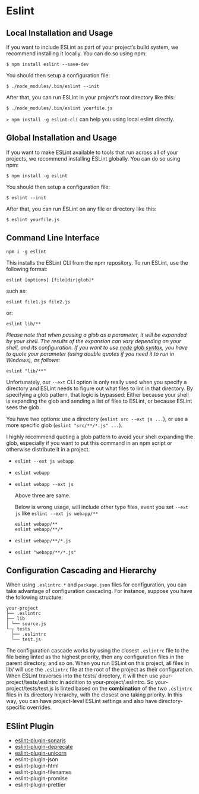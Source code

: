 # Eslint

## Local Installation and Usage

If you want to include ESLint as part of your project’s build system, we recommend installing it locally. You can do so using npm:

`$ npm install eslint --save-dev`

You should then setup a configuration file:

`$ ./node_modules/.bin/eslint --init`

After that, you can run ESLint in your project’s root directory like this:

`$ ./node_modules/.bin/eslint yourfile.js`

`> npm install -g eslint-cli` can help you using local eslint directly.

## Global Installation and Usage

If you want to make ESLint available to tools that run across all of your projects, we recommend installing ESLint globally. You can do so using npm:

`$ npm install -g eslint`

You should then setup a configuration file:

`$ eslint --init`

After that, you can run ESLint on any file or directory like this:

`$ eslint yourfile.js`

## Command Line Interface

`npm i -g eslint`

This installs the ESLint CLI from the npm repository. To run ESLint, use the following format:

`eslint [options] [file|dir|glob]*`

such as:

`eslint file1.js file2.js`

or:

`eslint lib/**`

*Please note that when passing a glob as a parameter, it will be expanded by your shell. The results of the expansion can vary depending on your shell, and its configuration. If you want to use [node glob syntax](https://github.com/isaacs/node-glob), you have to quote your parameter (using double quotes if you need it to run in Windows), as follows:*

`eslint "lib/**"`

Unfortunately, our `--ext` CLI option is only really used when you specify a directory and ESLint needs to figure out what files to lint in that directory. By specifying a glob pattern, that logic is bypassed: Either because your shell is expanding the glob and sending a list of files to ESLint, or because ESLint sees the glob.

You have two options: use a directory (`eslint src --ext js ...`), or use a more specific glob (`eslint "src/**/*.js" ...`).

I highly recommend quoting a glob pattern to avoid your shell expanding the glob, especially if you want to put this command in an npm script or otherwise distribute it in a project.

- `eslint --ext js webapp`
- `eslint webapp`
- `eslint webapp --ext js`
  
  Above three are same.

  Below is wrong usage, will include other type files, event you set `--ext js` like `eslint --ext js webapp/**`

  ```shell
  eslint webapp/**
  eslint webapp/**/*
  ```

- `eslint webapp/**/*.js`
- `eslint "webapp/**/*.js"`

## Configuration Cascading and Hierarchy

When using `.eslintrc.*` and `package.json` files for configuration, you can take advantage of configuration cascading. For instance, suppose you have the following structure:

```tree
your-project
├── .eslintrc
├── lib
│ └── source.js
└─┬ tests
  ├── .eslintrc
  └── test.js
```

The configuration cascade works by using the closest `.eslintrc` file to the file being linted as the highest priority, then any configuration files in the parent directory, and so on. When you run ESLint on this project, all files in lib/ will use the `.eslintrc` file at the root of the project as their configuration. When ESLint traverses into the tests/ directory, it will then use your-project/tests/.eslintrc in addition to your-project/.eslintrc. So your-project/tests/test.js is linted based on the **combination** of the two `.eslintrc` files in its directory hierarchy, with the closest one taking priority. In this way, you can have project-level ESLint settings and also have directory-specific overrides.

## ESlint Plugin

- [eslint-plugin-sonarjs](https://github.com/SonarSource/eslint-plugin-sonarjs)
- [eslint-plugin-deprecate](https://github.com/AlexMost/eslint-plugin-deprecate)
- [eslint-plugin-unicorn](https://github.com/sindresorhus/eslint-plugin-unicorn)
- eslint-plugin-json
- eslint-plugin-html
- eslint-plugin-filenames
- eslint-plugin-promise
- eslint-plugin-prettier